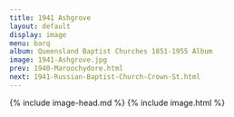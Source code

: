 ```yaml
---
title: 1941 Ashgrove
layout: default
display: image
menu: barq
album: Queensland Baptist Churches 1851-1955 Album
image: 1941-Ashgrove.jpg
prev: 1940-Maroochydore.html
next: 1941-Russian-Baptist-Church-Crown-St.html
---
```

{% include image-head.md %}
{% include image.html %}